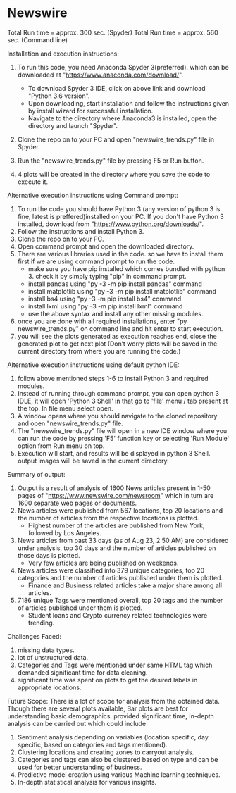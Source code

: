 # Newswire

Total Run time = approx. 300 sec. (Spyder)
Total Run time = approx. 560 sec. (Command line)

Installation and execution instructions:
1. To run this code, you need Anaconda Spyder 3(preferred). which can be downloaded at "https://www.anaconda.com/download/".
    - To download Spyder 3 IDE, click on above link and download "Python 3.6 version".
    - Upon downloading, start installation and follow the instructions given by install wizard for successful installation.
    - Navigate to the directory where Anaconda3 is installed, open the directory and launch "Spyder".

2. Clone the repo on to your PC and open "newswire_trends.py" file in Spyder.
3. Run the "newswire_trends.py" file by pressing F5 or Run button.
4. 4 plots will be created in the directory where you save the code to execute it.

Alternative execution instructions using Command prompt:
1. To run the code you should have Python 3 (any version of python 3 is fine, latest is preffered)installed on your PC. If you don't have Python 3 installed, download from "https://www.python.org/downloads/".
2. Follow the instructions and install Python 3.
3. Clone the repo on to your PC.
4. Open command prompt and open the downloaded directory.
5. There are various libraries used in the code. so we have to install them first if we are using command prompt to run the code.
    - make sure you have pip installed which comes bundled with python 3. check it by simply typing "pip" in command prompt.
    - install pandas using "py -3 -m pip install pandas" command
    - install matplotlib using "py -3 -m pip install matplotlib" command
    - install bs4 using "py -3 -m pip install bs4" command
    - install lxml using "py -3 -m pip install lxml" command
    - use the above syntax and install any other missing modules.
6. once you are done with all required installations, enter "py newswire_trends.py" on command line and hit enter to start execution.
7. you will see the plots generated as execution reaches end, close the generated plot to get next plot (Don’t worry plots will be saved in the current directory from where you are running the code.)

Alternative execution instructions using default python IDE:
1. follow above mentioned steps 1-6 to install Python 3 and required modules.
2. Instead  of running through command prompt, you can open python 3 IDLE, it will open 'Python 3 Shell' in that go to 'file' menu / tab present at the top. In file menu select open.
3. A window opens where you should navigate to the cloned repository and open "newswire_trends.py" file.
4. The "newswire_trends.py" file will open in a new IDE window where you can run the code by pressing 'F5' function key or selecting 'Run Module' option from Run menu on top.
5. Execution will start, and results will be displayed in python 3 Shell. output images will be saved in the current directory.

Summary of output:
1. Output is a result of analysis of 1600 News articles present in 1-50 pages of "https://www.newswire.com/newsroom" which in turn are 1600 separate web pages or documents.
2. News articles were published from 567 locations, top 20 locations and the number of articles from the respective locations is plotted.
    - Highest number of the articles are published from New York, followed by Los Angeles.
3. News articles from past 33 days (as of Aug 23, 2:50 AM) are considered under analysis, top 30 days and the number of articles published on those days is plotted.
    - Very few articles are being published on weekends.
4. News articles were classified into 379 unique categories, top 20 categories and the number of articles published under them is plotted.
    - Finance and Business related articles take a major share among all articles.
5. 7186 unique Tags were mentioned overall, top 20 tags and the number of articles published under them is plotted.
    - Student loans and Crypto currency related technologies were trending.

Challenges Faced:
1. missing data types. 
2. lot of unstructured data.
3. Categories and Tags were mentioned under same HTML tag which demanded significant time for data cleaning.
4. significant time was spent on plots to get the desired labels in appropriate locations.

Future Scope:
There is a lot of scope for analysis from the obtained data. Though there are several plots available, Bar plots are best for understanding basic demographics. provided significant time, In-depth analysis can be carried out which could include 
1. Sentiment analysis depending on variables (location specific, day specific, based on categories and tags mentioned). 
2. Clustering locations and creating zones to carryout analysis.
3. Categories and tags can also be clustered based on type and can be used for better understanding of business.
4. Predictive model creation using various Machine learning techniques.
5. In-depth statistical analysis for various insights.
